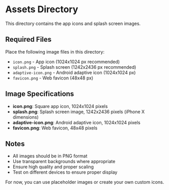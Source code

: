 # Assets Directory

This directory contains the app icons and splash screen images.

## Required Files

Place the following image files in this directory:

- `icon.png` - App icon (1024x1024 px recommended)
- `splash.png` - Splash screen (1242x2436 px recommended)
- `adaptive-icon.png` - Android adaptive icon (1024x1024 px)
- `favicon.png` - Web favicon (48x48 px)

## Image Specifications

- **icon.png**: Square app icon, 1024x1024 pixels
- **splash.png**: Splash screen image, 1242x2436 pixels (iPhone X dimensions)
- **adaptive-icon.png**: Android adaptive icon, 1024x1024 pixels
- **favicon.png**: Web favicon, 48x48 pixels

## Notes

- All images should be in PNG format
- Use transparent backgrounds where appropriate
- Ensure high quality and proper scaling
- Test on different devices to ensure proper display

For now, you can use placeholder images or create your own custom icons. 